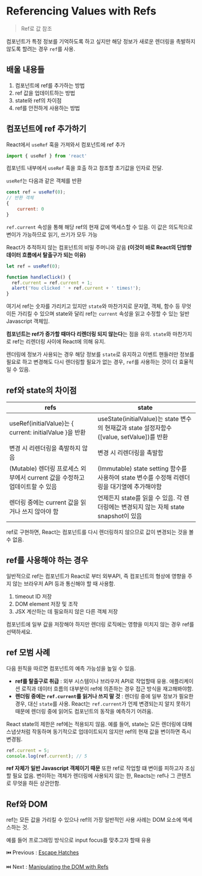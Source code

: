 # Referencing Values with Refs

> Ref로 값 참조

컴포넌트가 특정 정보를 기억하도록 하고 싶지만 해당 정보가 새로운 렌더링을 촉발하지 않도록 할려는 경우 `ref`를 사용.

## 배울 내용들

1. 컴포넌트에 ref를 추가하는 방법
2. ref 값을 업데이트하는 방법
3. state와 ref의 차이점
4. ref를 안전하게 사용하는 방법

## 컴포넌트에 ref 추가하기

React에서 `useRef` 훅을 가져와서 컴포넌트에 ref 추가

```jsx
import { useRef } from 'react'
```

컴포넌트 내부에서 `useRef` 훅을 호출 하고 참조할 초기값을 인자로 전달.

`useRef`는 다음과 같은 객체를 반환

```jsx
const ref = useRef(0);
// 반환 객체
{
	current: 0
}
```

`ref.current` 속성을 통해 해당 ref의 현재 값에 액세스할 수 있음. 이 값은 의도적으로 변이가 가능하므로 읽기, 쓰기가 모두 가능

React가 추적하지 않는 컴포넌트의 비밀 주머니와 같음 **(이것이 바로 React의 단방향 데이터 흐름에서 탈출구가 되는 이유)**

```jsx
let ref = useRef(0);

function handleClick() {
  ref.current = ref.current + 1;
  alert('You clicked ' + ref.current + ' times!');
}
```

여기서 ref는 숫자를 가리키고 있지만 `state`와 마찬가지로 문자열, 객체, 함수 등 무엇이든 가리킬 수 있으며 state와 달리 ref는 `current` 속성을 읽고 수정할 수 있는 일반 Javascript 객체임.

**컴포넌트는 ref가 증가할 때마다 리렌더링 되지 않는다**는 점을 유의. `state`와 마찬가지로 ref는 리렌더링 사이에 React에 의해 유지.

렌더링에 정보가 사용되는 경우 해당 정보를 `state`로 유지하고 이벤트 핸들러만 정보를 필요로 하고 변경해도 다시 렌더링할 필요가 없는 경우, `ref`를 사용하는 것이 더 효율적일 수 있음.

## ref와 state의 차이점

| refs | state |
| --- | --- |
| useRef(initialValue)는 { current: initialValue }을 반환 | useState(initialValue)는 state 변수의 현재값과 state 설정자함수([value, setValue])를 반환 |
| 변경 시 리렌더링을 촉발하지 않음 | 변경 시 리렌더링을 촉발함 |
| (Mutable) 렌더링 프로세스 외부에서 current 값을 수정하고 업데이트할 수 있음 | (Immutable) state setting 함수를 사용하여 state 변수를 수정해 리렌더링을 대기열에 추가해야함 |
| 렌더링 중에는 current 값을 읽거나 쓰지 않아야 함 | 언제든지 state를 읽을 수 있음. 각 렌더링에는 변경되지 않는 자체 state snapshot이 있음  |

ref로 구현하면, React는 컴포넌트를 다시 렌더링하지 않으므로 값이 변경되는 것을 볼수 없음.

## ref를 사용해야 하는 경우

일반적으로 ref는 컴포넌트가 React로 부터 외부API, 즉 컴포넌트의 형상에 영향을 주지 않는 브라우저 API 등과 통신해야 할 때 사용함.

1. timeout ID 저장
2. DOM element 저장 및 조작
3. JSX 계산하는 데 필요하지 않은 다른 객체 저장

컴포넌트에 일부 값을 저장해야 하지만 렌더링 로직에는 영향을 미치지 않는 경우 ref를 선택하세요.

## ref 모범 사례

다음 원칙을 따르면 컴포넌트의 예측 가능성을 높일 수 있음.

- **ref를 탈출구로 취급** : 외부 시스템이나 브라우저 API로 작업할때 유용. 애플리케이션 로직과 데이터 흐름의 대부분이 ref에 의존하는 경우 접근 방식을 재고해봐야함.
- **렌더링 중에는 `ref.current`를 읽거나 쓰지 말 것** : 렌더링 중에 일부 정보가 필요한 경우, 대신 `state`를 사용. React는 `ref.current`가 언제 변경되는지 알지 못하기 때문에 렌더링 중에 읽어도 컴포넌트의 동작을 예측하기 어려움.

React state의 제한은 ref에는 적용되지 않음. 예를 들어, state는 모든 렌더링에 대해 스냅샷처럼 작동하며 동기적으로 업데이트되지 않지만 ref의 현재 값을 변이하면 즉시 변경됨.

```jsx
ref.current = 5;
console.log(ref.current); // 5
```

**ref 자체가 일반 Javascript 객체이기 때문** 또한 ref로 작업할 떄 변이를 피하고자 조심할 필요 없음. 변이하는 객체가 렌더링에 사용되지 않는 한, Reacts는 ref나 그 콘텐츠로 무엇을 하든 상관안함.

## Ref와 DOM

ref는 모든 값을 가리킬 수 있으나 ref의 가장 일반적인 사용 사례는 DOM 요소에 엑세스하는 것.

예를 들어 프로그래밍 방식으로 input focus를 맞추고자 할때 유용

⏮️ Previous : [Escape Hatches](./029-리액트%20Escape%20Hatches.md)

⏭️ Next : [Manipulating the DOM with Refs](./031-리액트%20Manipulating%20the%20DOM%20with%20Refs.md)